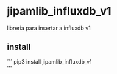 # jipamlib_influxdb_v1  
libreria para insertar a influxdb v1  

## install  
´´´
pip3 install jipamlib_influxdb_v1  
''' 
